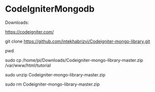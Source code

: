 # CodeIgniterMongodb

Downloads:

https://codeigniter.com/

git clone https://github.com/intekhabrizvi/Codeigniter-mongo-library.git


pwd

sudo cp /home/pi/Downloads/Codeigniter-mongo-library-master.zip /var/www/html/tutorial

sudo unzip Codeigniter-mongo-library-master.zip

sudo rm Codeigniter-mongo-library-master.zip


